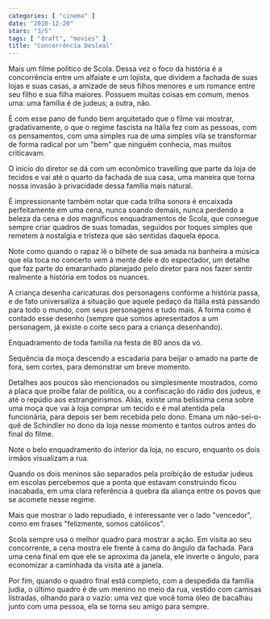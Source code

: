```yaml
---
categories: [ "cinema" ]
date: "2010-12-20"
stars: "3/5"
tags: [ "draft", "movies" ]
title: "Concorrência Desleal"
---
```

Mais um filme político de Scola. Dessa vez o foco da história é a
concorrência entre um alfaiate e um lojista, que dividem a fachada de
suas lojas e suas casas, a amizade de seus filhos menores e um romance
entre seu filho e sua filha maiores. Possuem muitas coisas em comum,
menos uma: uma família é de judeus; a outra, não.

É com esse pano de fundo bem arquitetado que o filme vai mostrar,
gradativamente, o que o regime fascista na Itália fez com as pessoas, com
os pensamentos, com uma simples rua de uma simples vila se transformar de
forma radical por um "bem" que ninguém conhecia, mas muitos criticavam.

O início do diretor se dá com um econômico travelling que parte da
loja de tecidos e vai até o quarto da fachada de sua casa, uma maneira
que torna nossa invasão à privacidade dessa família mais natural.

É impressionante também notar que cada trilha sonora é encaixada
perfeitamente em uma cena, nunca soando demais, nunca perdendo a beleza
da cena e dos magníficos enquadramentos de Scola, que consegue sempre
criar quadros de suas tomadas, seguidos por toques simples que remetem
à nostalgia e tristeza que são sentidas daquela época.

Note como quando o rapaz lê o bilhete de sua amada na banheira a música
que ela toca no concerto vem à mente dele e do espectador, um detalhe
que faz parte do emaranhado planejado pelo diretor para nos fazer sentir
realmente a história em todos os nuances.

A criança desenha caricaturas dos personagens conforme a história passa,
e de fato universaliza a situação que aquele pedaço da Itália está
passando para todo o mundo, com seus personagens e tudo mais. A forma como
é contado esse desenho (sempre que somos apresentados a um personagem,
já existe o corte seco para a criança desenhando).

Enquadramento de toda família na festa de 80 anos da vó.

Sequência da moça descendo a escadaria para beijar o amado na parte
de fora, sem cortes, para demonstrar um breve momento.

Detalhes aos poucos são mencionados ou simplesmente mostrados, como
a placa que proíbe falar de política, ou a confiscação do rádio
dos judeus, e até o repúdio aos estrangeirismos. Aliás, existe uma
belíssima cena sobre uma moça que vai à loja comprar um tecido e é mal
atentida pela funcionária, para depois ser bem recebida pelo dono. Emana
um não-sei-o-quê de Schindler no dono da loja nesse momento e tantos
outros antes do final do filme.

Note o belo enquadramento do interior da loja, no escuro, enquanto os
dois irmãos visualizam a rua.

Quando os dois meninos são separados pela proibição de estudar judeus
em escolas percebemos que a ponta que estavam construindo ficou inacabada,
em uma clara referência à quebra da aliança entre os povos que se
acomete nesse regime.

Mais que mostrar o lado repudiado, é interessante ver o lado "vencedor",
como em frases "felizmente, somos católicos".

Scola sempre usa o melhor quadro para mostrar a ação. Em visita ao seu
concorrente, a cena mostra ele frente à cama do ângulo da fachada. Para
uma cena final em que ele se aproxima da janela, ele inverte o ângulo,
para economizar a caminhada da visita até a janela.

Por fim, quando o quadro final está completo, com a despedida da família
judia, o último quadro é de um menino no meio da rua, vestido com
camisas listradas, olhando para o vazio: uma vez que você toma óleo
de bacalhau junto com uma pessoa, ela se torna seu amigo para sempre.
